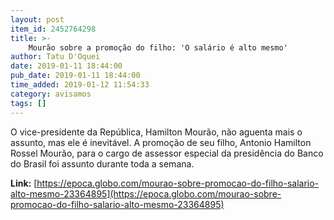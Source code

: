 ```yaml
---
layout: post
item_id: 2452764298
title: >-
    Mourão sobre a promoção do filho: 'O salário é alto mesmo'
author: Tatu D'Oquei
date: 2019-01-11 18:44:00
pub_date: 2019-01-11 18:44:00
time_added: 2019-01-12 11:54:33
category: avisamos
tags: []
---
```


O vice-presidente da República, Hamilton Mourão, não aguenta mais o assunto, mas ele é inevitável. A promoção de seu filho, Antonio Hamilton Rossel Mourão, para o cargo de assessor especial da presidência do Banco do Brasil foi assunto durante toda a semana.

**Link:** [https://epoca.globo.com/mourao-sobre-promocao-do-filho-salario-alto-mesmo-23364895](https://epoca.globo.com/mourao-sobre-promocao-do-filho-salario-alto-mesmo-23364895)

